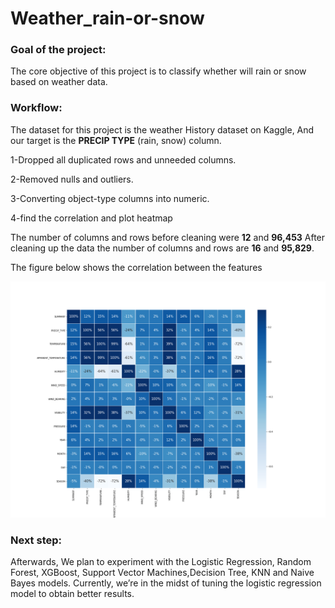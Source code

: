 
# Weather_rain-or-snow
### Goal of the project:
The core objective of this project is to classify whether will rain or snow based on weather data.

### Workflow:
The dataset for this project is the weather History dataset on Kaggle,
And our target is the **PRECIP TYPE** (rain, snow) column.

1-Dropped all duplicated rows and unneeded columns.

2-Removed nulls and outliers.

3-Converting object-type columns into numeric.

4-find the correlation and plot heatmap

The number of columns and rows before cleaning were **12** and **96,453** After cleaning up the data the number of columns and rows are **16** and **95,829**.

The figure below shows the correlation between the features

<img src="https://github.com/samaher21/CLASSIFICATION_PROJECT/blob/main/heatmapforWeather.png" alt="drawing" width="600"/>  

### Next step:

Afterwards, We plan to experiment with the Logistic Regression, Random Forest, XGBoost, Support Vector Machines,Decision Tree, KNN and Naive Bayes models.
Currently, we’re in the midst of tuning the logistic regression model to obtain better results.
